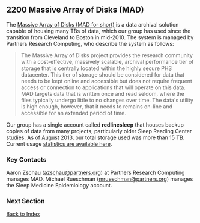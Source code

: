 ## 2200 Massive Array of Disks (MAD)

The [Massive Array of Disks (MAD for short)](http://rc.partners.org/storage/mad) is a data archival solution capable of housing many TBs of data, which our group has used since the transition from Cleveland to Boston in mid-2010. The system is managed by Partners Research Computing, who describe the system as follows:

> The Massive Array of Disks project provides the research community with a cost-effective, massively scalable, archival performance tier of storage that is centrally located within the highly secure PHS datacenter. This tier of storage should be considered for data that needs to be kept online and accessible but does not require frequent access or connection to applications that will operate on this data.  MAD targets data that is written once and read seldom, where the files typically undergo little to no changes over time. The data's utility is high enough, however, that it needs to remains on-line and accessible for an extended period of time.

Our group has a single account called **redlinesleep** that houses backup copies of data from many projects, particularly older Sleep Reading Center studies. As of August 2013, our total storage used was more than 15 TB. Current usage [statistics are available here](http://mad.partners.org/usage/).


### Key Contacts

Aaron Zschau (azschau@partners.org) at Partners Research Computing manages MAD. Michael Rueschman (mrueschman@partners.org) manages the Sleep Medicine Epidemiology account.


### Next Section

[Back to Index](https://github.com/sleepepi/howto/blob/master/README.md)
